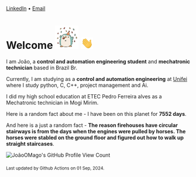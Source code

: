 [LinkedIn](https://www.linkedin.com/in/joão-pedro-gozzoli-b95641301/) &bull;
[Email](joaopedrogozzoli@gmail.com)

# Welcome <img src="happy.gif" height="64px" /> <img src="wave.gif" height="32px" />

I am João, a  **control and automation engineering student** and **mechatronic technician** based in Brazil Br.

Currently, I am studying as a **control and automation engineering** at [Unifei](https://unifei.edu.br) where I study python, C, C++, project management and Ai.

I did my high school education at ETEC Pedro Ferreira alves as a Mechatronic technician in Mogi Mirim.

Here is a random fact about me - I have been on this planet for **7552 days**.

And here is a just a random fact -  **The reason firehouses have circular stairways is from the days when the engines were pulled by horses. The horses were stabled on the ground floor and figured out how to walk up straight staircases**.

![JoãoOMago's GitHub Profile View Count](https://komarev.com/ghpvc/?username=JoaoOMago)

<sub>Last updated by Github Actions on 01 Sep, 2024.</sub>
